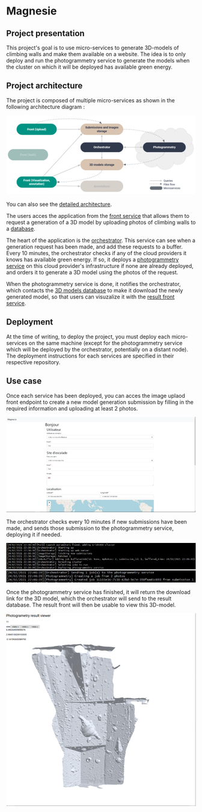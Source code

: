 # Magnesie

## Project presentation

This project's goal is to use micro-services to generate 3D-models of climbing walls and make them available on a website. The idea is to only deploy and run the photogrammetry service to generate the models when the cluster on which it will be deployed has available green energy.

## Project architecture

The project is composed of multiple micro-services as shown in the following architecture diagram :

![Architecture diagram](docs/img/architecture.png)

You can also see the [detailed architecture](docs/img/architecture_diagram.JPG).

The users acces the application from the [front service](https://github.com/magnesie/magnesie-image-storage-webapp) that allows them to request a generation of a 3D model by uploading photos of climbing walls to a [database](https://github.com/magnesie/magnesie-image-storage).

The heart of the application is the [orchestrator](https://github.com/magnesie/magnes-ie-orchestrateur). This service can see when a generation request has been made, and add these requests to a buffer. Every 10 minutes, the orchestrator checks if any of the cloud providers it knows has available green energy. If so, it deploys a [photogrammetry service](https://github.com/magnesie/magnesie-photogrammetry) on this cloud provider's infrastructure if none are already deployed, and orders it to generate a 3D model using the photos of the request.

When the photogrammetry service is done, it notifies the orchestrator, which contacts the [3D models database](https://github.com/magnesie/magnesie-result-storage) to make it download the newly generated model, so that users can visuzalize it with the [result front service](https://github.com/magnesie/magnesie-result-front).

## Deployment

At the time of writing, to deploy the project, you must deploy each micro-services on the same machine (except for the photogrammetry service which will be deployed by the orchestrator, potentially on a distant node). The deployment instructions for each services are specified in their respective repository.

## Use case

Once each service has been deployed, you can acces the image uplaod front endpoint to create a new model generation submission by filling in the required information and uploading at least 2 photos.

![Architecture diagram](docs/img/front_upload.JPG)

The orchestrator checks every 10 minutes if new submissions have been made, and sends those submission to the photogrammetry service, deploying it if needed.

![Architecture diagram](docs/img/orchestrator_start.JPG)
![Architecture diagram](docs/img/orchestrator_create_submision.JPG)


Once the photogrammetry service has finished, it will return the download link for the 3D model, which the orchestrator will send to the result database. The result front will then be usable to view this 3D-model.

![Architecture diagram](docs/img/result.png)